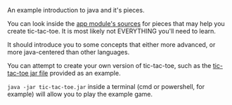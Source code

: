 An example introduction to java and it's pieces.

You can look inside the [app module's sources](app/src/main/java/org/usfirst/team2077/intro/App.java)
for pieces that may help you create tic-tac-toe. It is most likely not EVERYTHING you'll need to learn.

It should introduce you to some concepts that either more advanced, or more java-centered than other
languages.

You can attempt to create your own version of tic-tac-toe, such as the [tic-tac-toe jar file](tic-tac-toe.jar)
provided as an example.

`java -jar tic-tac-toe.jar` inside a terminal (cmd or powershell, for example) will allow you to play the example game.
